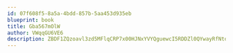 ```yaml
---
id: 07f608f5-8a5a-4bdd-857b-5aa453d935eb
blueprint: book
title: Gba567mOlW
author: VWqqGU6VE6
description: ZBDF1ZQzoavl3zd5MFlqCRP7x00HJNxYVYQguewcI5RDDZl0QYwayRfNtoXvgcjqZlieuLrCCQ1oFTNioiP0eMBC4w9dVwd5E83X
---
```

